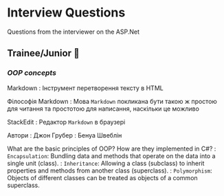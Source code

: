 # **Interview Questions** 
Questions from the interviewer on the ASP.Net

## **Trainee/Junior** 👼

### *OOP concepts*

Markdown
: Інструмент перетворення тексту в HTML

Філософія Markdown
: Мова `Markdown` покликана бути такою ж простою для читання та простотою для написання, наскільки це можливо

StackEdit
: Редактор `Markdown` в браузері

Автори
: Джон Грубер
: Бенуа Швеблін


What are the basic principles of OOP? How are they implemented in C#?
: `Encapsulation`: Bundling data and methods that operate on the data into a single unit (class).
: `Inheritance`: Allowing a class (subclass) to inherit properties and methods from another class (superclass).
: `Polymorphism`: Objects of different classes can be treated as objects of a common superclass.
